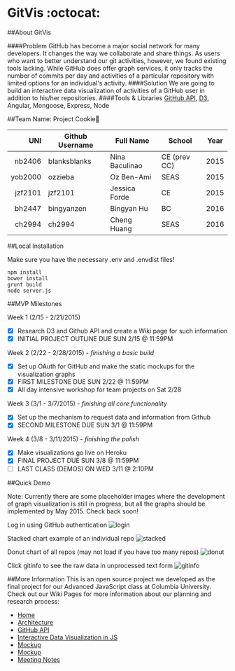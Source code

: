 # GitVis :octocat:

##About GitVis

####Problem
GitHub has become a major social network for many developers. It changes the way we collaborate and share things. As users who want to better understand our git activities, however, we found existing tools lacking. While GitHub does offer graph services, it only tracks the number of commits per day and activities of a particular repository with limited options for an individual's activity.
####Solution
We are going to build an interactive data visualization of activities of a GitHub user in addition to his/her repositories.
####Tools & Libraries
[GitHub API](https://developer.github.com/v3/), [D3](http://d3js.org/), Angular, Mongoose, Express, Node

##Team Name: Project Cookie:cookie:

| UNI      | Github Username  | Full Name      | School      | Year |
|---------:|------------------|----------------|-------------|------|
|  nb2406  | blanksblanks     | Nina Baculinao | CE (prev CC)| 2015 |
|  yob2000 | ozzieba          | Oz Ben-Ami     | SEAS        | 2015 |
|  jzf2101 | jzf2101          | Jessica Forde  | CE            |   2015   |
|  bh2447  | bingyanzen       | Bingyan Hu     | BC          | 2016 |
|  ch2994  | ch2994           | Cheng Huang    | SEAS        | 2016 |

##Local Installation

Make sure you have the necessary .env and .envdist files!

```shell
npm install
bower install
grunt build
node server.js
```

##MVP Milestones

Week 1 (2/15 - 2/21/2015)
- [x] Research D3 and Github API and create a Wiki page for such information
- [x] INITIAL PROJECT OUTLINE DUE SUN 2/15 @ 11:59PM

Week 2 (2/22 - 2/28/2015) - _finishing a basic build_
- [x] Set up OAuth for GitHub and make the static mockups for the visualization graphs
- [x] FIRST MILESTONE DUE SUN 2/22 @ 11:59PM
- [X] All day intensive workshop for team projects on Sat 2/28

Week 3 (3/1 - 3/7/2015) - _finishing all core functionality_
- [x] Set up the mechanism to request data and information from Github
- [X] SECOND MILESTONE DUE SUN 3/1 @ 11:59PM

Week 4 (3/8 - 3/11/2015) - _finishing the polish_
- [x] Make visualizations go live on Heroku
- [X] FINAL PROJECT DUE SUN 3/8 @ 11:59PM
- [ ] LAST CLASS (DEMOS) ON WED 3/11 @ 2:10PM

##Quick Demo

Note: Currently there are some placeholder images where the development of graph visualization is still in progress, but all the graphs should be implemented by May 2015. Check back soon!

Log in using GitHub authentication
![login](http://cl.ly/image/1T3f3c3p0z3L/Image%202015-03-24%20at%206.40.21%20PM.png)

Stacked chart example of an individual repo
![stacked](http://cl.ly/image/211o2E1Z3W0G/Image%202015-03-24%20at%206.42.27%20PM.png)

Donut chart of all repos (may not load if you have too many repos)
![donut](http://cl.ly/image/052e0q3A2B00/Image%202015-03-24%20at%206.43.29%20PM.png)

Click gitinfo to see the raw data in unprocessed text form
![gitinfo](http://cl.ly/image/0c0M1G0m060U/Image%202015-03-24%20at%206.41.21%20PM.png)

##More Information
This is an open source project we developed as the final project for our Advanced JavaScript class at Columbia University. Check out our Wiki Pages for more information about our planning and research process:
* [Home](https://github.com/blanksblanks/project-cookie/wiki)
* [Architecture](https://github.com/blanksblanks/project-cookie/wiki/Architecture)
* [GitHub API](https://github.com/blanksblanks/project-cookie/wiki/GitHub-API)
* [Interactive Data Visualization in JS](https://github.com/blanksblanks/project-cookie/wiki/Interactive-Data-Visualization-in-JS)
* [Mockup](https://github.com/blanksblanks/project-cookie/wiki/Mockup)
* [Mockup](https://github.com/blanksblanks/project-cookie/wiki/Mockup)
* [Meeting Notes](https://github.com/blanksblanks/project-cookie/wiki/Notes-from-Meeting-with-Lev-(2-18-15))